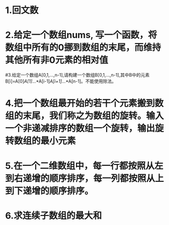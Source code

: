 # 1.回文数

# 2.给定一个数组nums, 写一个函数，将数组中所有的0挪到数组的末尾，而维持其他所有非0元素的相对值

#3.给定一个数组A[0,1,...,n-1],请构建一个数组B[0,1,...,n-1],其中B中的元素B[i]=A[0]*A[1]*...*A[i-1]*A[i+1]*...*A[n-1]。不能使用除法。

# 4.把一个数组最开始的若干个元素搬到数组的末尾，我们称之为数组的旋转。输入一个非递减排序的数组一个旋转，输出旋转数组的最小元素

# 5.在一个二维数组中，每一行都按照从左到右递增的顺序排序，每一列都按照从上到下递增的顺序排序。

# 6.求连续子数组的最大和